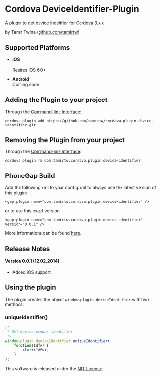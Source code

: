 Cordova DeviceIdentifier-Plugin
====================

A plugin to get device indetifier for Cordova 3.x.x

by Tamir Twina ([github.com/tamirtw](https://github.com/tamirtw))

## Supported Platforms
- **iOS**<br>  
            Reuires iOS 6.0+    

- **Android**  
            Coming soon

## Adding the Plugin to your project
Through the [Command-line Interface](http://cordova.apache.org/docs/en/3.0.0/guide_cli_index.md.html#The%20Command-line%20Interface):
```
cordova plugin add https://github.com/tamirtw/cordova-plugin-device-identifier.git
```

## Removing the Plugin from your project
Through the [Command-line Interface](http://cordova.apache.org/docs/en/3.0.0/guide_cli_index.md.html#The%20Command-line%20Interface):
```
cordova plugin rm com.tamirtw.cordova.plugin.device-identifier
```

## PhoneGap Build
Add the following xml to your config.xml to always use the latest version of this plugin:
```
<gap:plugin name="com.tamirtw.cordova.plugin.device-identifier" />
```
or to use this exact version:
```
<gap:plugin name="com.tamirtw.cordova.plugin.device-identifier" version="0.0.1" />
```
More informations can be found [here](https://build.phonegap.com/plugins/333).

## Release Notes

#### Version 0.0.1 (12.02.2014)
- Added iOS support<br>
  

## Using the plugin
The plugin creates the object ```window.plugin.deviceIdentifier``` with two methods:

### uniqueIdentifier()

```javascript
/*
 * Get device vendor identifier
 */
window.plugin.deviceIdentifier.uniqueIdentifier(
    function(Idfv) {
        alert(Idfv);
    }
);
```
This software is released under the [MIT License](http://opensource.org/licenses/MIT).
